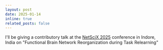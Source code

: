 ```yaml
---
layout: post
date: 2025-01-14
inline: true
related_posts: false
---
```


I'll be giving a contributory talk at the [NetSciX 2025](https://netscix2025.iiti.ac.in/) conference in Indore, India on "Functional Brain Network Reorganization during Task Relearning"
